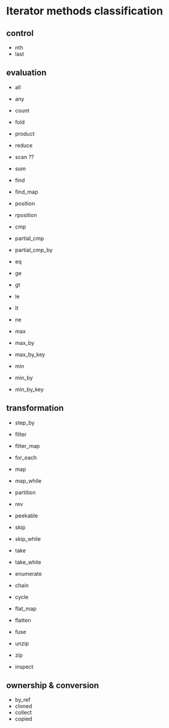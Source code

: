 # Iterator methods classification

## control

- nth
- last

## evaluation

- all
- any

- count
- fold
- product
- reduce
- scan ??
- sum

- find
- find_map
- position
- rposition

- cmp
- partial_cmp
- partial_cmp_by

- eq
- ge
- gt
- le
- lt
- ne

- max
- max_by
- max_by_key
- min
- min_by
- min_by_key

## transformation

- step_by
- filter
- filter_map
- for_each
- map
- map_while
- partition
- rev

- peekable
- skip
- skip_while
- take
- take_while
- enumerate

- chain
- cycle
- flat_map
- flatten
- fuse
- unzip
- zip
- inspect

## ownership & conversion

- by_ref
- cloned
- collect
- copied
